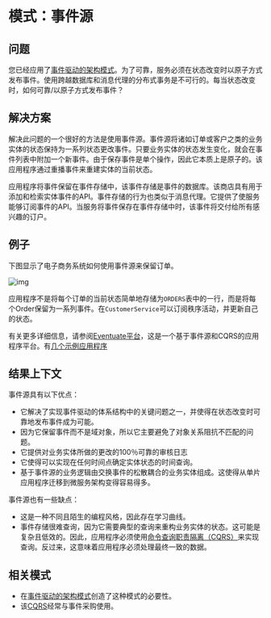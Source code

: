 # 模式：事件源

## 问题

您已经应用了[事件驱动的架构模式](https://microservices.io/patterns/cn/data/event-driven-architecture.html)。为了可靠，服务必须在状态改变时以原子方式发布事件。使用跨越数据库和消息代理的分布式事务是不可行的。每当状态改变时，如何可靠/以原子方式发布事件？

## 解决方案

解决此问题的一个很好的方法是使用事件源。事件源将诸如订单或客户之类的业务实体的状态保持为一系列状态更改事件。只要业务实体的状态发生变化，就会在事件列表中附加一个新事件。由于保存事件是单个操作，因此它本质上是原子的。该应用程序通过重播事件来重建实体的当前状态。

应用程序将事件保留在事件存储中，该事件存储是事件的数据库。该商店具有用于添加和检索实体事件的API。事件存储的行为也类似于消息代理。它提供了使服务能够订阅事件的API。当服务将事件保存在事件存储中时，该事件将交付给所有感兴趣的订户。

## 例子

下图显示了电子商务系统如何使用事件源来保留订单。

![img](https://microservices.io/i/storingevents.png)

应用程序不是将每个订单的当前状态简单地存储为`ORDERS`表中的一行，而是将每个Order保留为一系列事件。在`CustomerService`可以订阅秩序活动，并更新自己的状态。

有关更多详细信息，请参阅[Eventuate平台](http://eventuate.io/)，这是一个基于事件源和CQRS的应用程序平台。有[几个示例应用程序](http://eventuate.io/exampleapps.html)

## 结果上下文

事件源具有以下优点：

- 它解决了实现事件驱动的体系结构中的关键问题之一，并使得在状态改变时可靠地发布事件成为可能。
- 因为它保留事件而不是域对象，所以它主要避免了对象关系阻抗不匹配的问题。
- 它提供对业务实体所做的更改的100％可靠的审核日志
- 它使得可以实现在任何时间点确定实体状态的时间查询。
- 基于事件源的业务逻辑由交换事件的松散耦合的业务实体组成。这使得从单片应用程序迁移到微服务架构变得容易得多。

事件源也有一些缺点：

- 这是一种不同且陌生的编程风格，因此存在学习曲线。
- 事件存储很难查询，因为它需要典型的查询来重构业务实体的状态。这可能是复杂且低效的。因此，应用程序必须使用[命令查询职责隔离（CQRS）](https://microservices.io/patterns/cn/data/cqrs.html)来实现查询。反过来，这意味着应用程序必须处理最终一致的数据。

## 相关模式

- 在[事件驱动的架构模式](https://microservices.io/patterns/cn/data/event-driven-architecture.html)创造了这种模式的必要性。
- 该[CQRS](https://microservices.io/patterns/cn/data/cqrs.html)经常与事件采购使用。